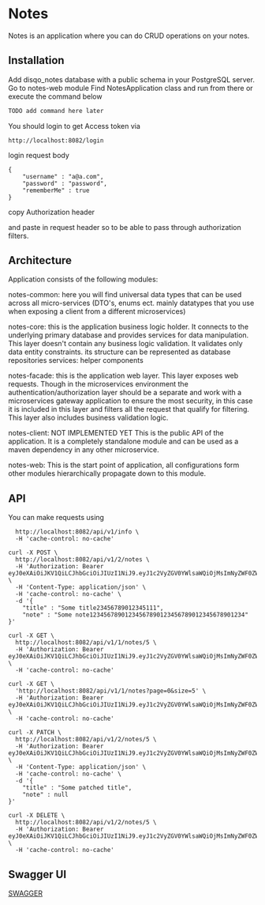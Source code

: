 # Notes

Notes is an application where you can do CRUD operations on your notes.
## Installation

Add disqo_notes database with a public schema in your PostgreSQL server.
Go to notes-web module
Find NotesApplication class and run from there or execute the command below
```bash
TODO add command here later
```
You should login to get Access token via
```
http://localhost:8082/login
```
login request body

```
{
	"username" : "a@a.com",
	"password" : "password",
	"rememberMe" : true
}
```
copy 
Authorization header 

and paste in request header so to be able to pass through authorization filters.

## Architecture

Application consists of the following modules:

notes-common: 
here you will find universal data types that can be used across all micro-services (DTO's, enums ect. mainly datatypes that you use when exposing a client from a different microservices)

notes-core: 
this is the application business logic holder. It connects to the underlying primary database and provides services for data manipulation. This layer doesn't contain any business logic validation. It validates only data entity constraints.
its structure can be represented as 
database
repositories
services: helper components

notes-facade: 
this is the application web layer. This layer exposes web requests. Though in the microservices environment the authentication/authorization layer should be a separate and work with a microservices gateway application to ensure the most security, in this case it is included in this layer and filters all the request that qualify for filtering.
This layer also includes business validation logic.

notes-client: NOT IMPLEMENTED YET
This is the public API of the application. It is a completely standalone module and can be used as a maven dependency in any other microservice.

notes-web:
This is the start point of application, all configurations form other modules hierarchically propagate down to this module. 

## API
You can make requests using

```curl -X GET \
  http://localhost:8082/api/v1/info \
  -H 'cache-control: no-cache'
```

```
curl -X POST \
  http://localhost:8082/api/v1/2/notes \
  -H 'Authorization: Bearer eyJ0eXAiOiJKV1QiLCJhbGciOiJIUzI1NiJ9.eyJ1c2VyZGV0YWlsaWQiOjMsImNyZWF0ZWQiOjE1NTA1MTcyOTkyNTQsImFjdGl2ZSI6dHJ1ZSwidHlwZSI6IkxPR0lOX1JFTUVNQkVSX01FIn0.N7GzIAbg0XmS5tDhNy3Nl7rKc2WjxfxIxrzEo2x0jSw' \
  -H 'Content-Type: application/json' \
  -H 'cache-control: no-cache' \
  -d '{
	"title" : "Some title23456789012345111",
	"note" : "Some note12345678901234567890123456789012345678901234"
}'
```
```
curl -X GET \
  http://localhost:8082/api/v1/1/notes/5 \
  -H 'Authorization: Bearer eyJ0eXAiOiJKV1QiLCJhbGciOiJIUzI1NiJ9.eyJ1c2VyZGV0YWlsaWQiOjMsImNyZWF0ZWQiOjE1NTA1MTcyOTkyNTQsImFjdGl2ZSI6dHJ1ZSwidHlwZSI6IkxPR0lOX1JFTUVNQkVSX01FIn0.N7GzIAbg0XmS5tDhNy3Nl7rKc2WjxfxIxrzEo2x0jSw' \
  -H 'cache-control: no-cache'
```

```
curl -X GET \
  'http://localhost:8082/api/v1/1/notes?page=0&size=5' \
  -H 'Authorization: Bearer eyJ0eXAiOiJKV1QiLCJhbGciOiJIUzI1NiJ9.eyJ1c2VyZGV0YWlsaWQiOjMsImNyZWF0ZWQiOjE1NTA1MTcyOTkyNTQsImFjdGl2ZSI6dHJ1ZSwidHlwZSI6IkxPR0lOX1JFTUVNQkVSX01FIn0.N7GzIAbg0XmS5tDhNy3Nl7rKc2WjxfxIxrzEo2x0jSw' \
  -H 'cache-control: no-cache'
```
```
curl -X PATCH \
  http://localhost:8082/api/v1/2/notes/5 \
  -H 'Authorization: Bearer eyJ0eXAiOiJKV1QiLCJhbGciOiJIUzI1NiJ9.eyJ1c2VyZGV0YWlsaWQiOjMsImNyZWF0ZWQiOjE1NTA1MTcyOTkyNTQsImFjdGl2ZSI6dHJ1ZSwidHlwZSI6IkxPR0lOX1JFTUVNQkVSX01FIn0.N7GzIAbg0XmS5tDhNy3Nl7rKc2WjxfxIxrzEo2x0jSw' \
  -H 'Content-Type: application/json' \
  -H 'cache-control: no-cache' \
  -d '{
	"title" : "Some patched title",
	"note" : null
}'
```
```
curl -X DELETE \
  http://localhost:8082/api/v1/2/notes/5 \
  -H 'Authorization: Bearer eyJ0eXAiOiJKV1QiLCJhbGciOiJIUzI1NiJ9.eyJ1c2VyZGV0YWlsaWQiOjMsImNyZWF0ZWQiOjE1NTA1MTcyOTkyNTQsImFjdGl2ZSI6dHJ1ZSwidHlwZSI6IkxPR0lOX1JFTUVNQkVSX01FIn0.N7GzIAbg0XmS5tDhNy3Nl7rKc2WjxfxIxrzEo2x0jSw' \
  -H 'cache-control: no-cache'
```

## Swagger UI
[SWAGGER](http://localhost:8082/swagger-ui.html)
